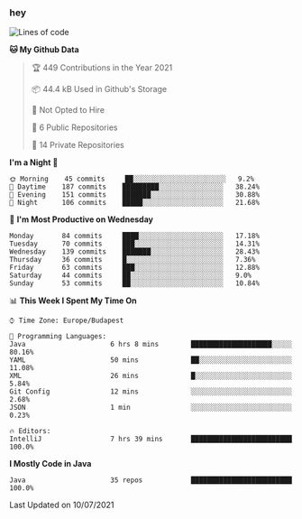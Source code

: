 ### hey

<!--START_SECTION:waka-->
![Lines of code](https://img.shields.io/badge/From%20Hello%20World%20I%27ve%20Written-54951%20lines%20of%20code-blue)

**🐱 My Github Data** 

> 🏆 449 Contributions in the Year 2021
 > 
> 📦 44.4 kB Used in Github's Storage 
 > 
> 🚫 Not Opted to Hire
 > 
> 📜 6 Public Repositories 
 > 
> 🔑 14 Private Repositories  
 > 
**I'm a Night 🦉** 

```text
🌞 Morning    45 commits     ██░░░░░░░░░░░░░░░░░░░░░░░   9.2% 
🌆 Daytime    187 commits    █████████░░░░░░░░░░░░░░░░   38.24% 
🌃 Evening    151 commits    ███████░░░░░░░░░░░░░░░░░░   30.88% 
🌙 Night      106 commits    █████░░░░░░░░░░░░░░░░░░░░   21.68%

```
📅 **I'm Most Productive on Wednesday** 

```text
Monday       84 commits     ████░░░░░░░░░░░░░░░░░░░░░   17.18% 
Tuesday      70 commits     ███░░░░░░░░░░░░░░░░░░░░░░   14.31% 
Wednesday    139 commits    ███████░░░░░░░░░░░░░░░░░░   28.43% 
Thursday     36 commits     █░░░░░░░░░░░░░░░░░░░░░░░░   7.36% 
Friday       63 commits     ███░░░░░░░░░░░░░░░░░░░░░░   12.88% 
Saturday     44 commits     ██░░░░░░░░░░░░░░░░░░░░░░░   9.0% 
Sunday       53 commits     ██░░░░░░░░░░░░░░░░░░░░░░░   10.84%

```


📊 **This Week I Spent My Time On** 

```text
⌚︎ Time Zone: Europe/Budapest

💬 Programming Languages: 
Java                     6 hrs 8 mins        ████████████████████░░░░░   80.16% 
YAML                     50 mins             ██░░░░░░░░░░░░░░░░░░░░░░░   11.08% 
XML                      26 mins             █░░░░░░░░░░░░░░░░░░░░░░░░   5.84% 
Git Config               12 mins             ░░░░░░░░░░░░░░░░░░░░░░░░░   2.68% 
JSON                     1 min               ░░░░░░░░░░░░░░░░░░░░░░░░░   0.23%

🔥 Editors: 
IntelliJ                 7 hrs 39 mins       █████████████████████████   100.0%

```

**I Mostly Code in Java** 

```text
Java                     35 repos            █████████████████████████   100.0%

```



 Last Updated on 10/07/2021
<!--END_SECTION:waka-->
